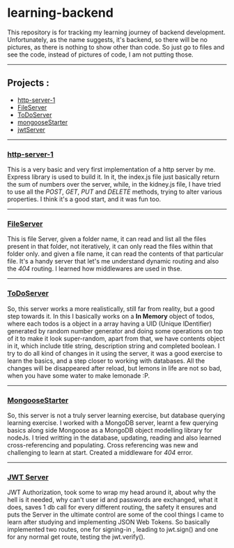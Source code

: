 # learning-backend
This repository is for tracking my learning journey of backend development. Unfortunately, as the name suggests, it's backend, so there will be no pictures, as there is nothing to show other than code. So just go to files and see the code, instead of pictures of code, I am not putting those.

---
## Projects :
- [http-server-1](#http-server-1)
- [FileServer](#fileserver)
- [ToDoServer](#todoserver)
- [mongooseStarter](#mongoosestarter)
- [jwtServer](#jwtserver)

---
### [http-server-1](https://github.com/Sandstorm831/learning-backend/tree/main/http-server-1)
This is a very basic and very first implementation of a http server by me. Express library is used to build it. In it, the index.js file just basically return the sum of numbers over the server, while, in the kidney.js file, I have tried to use all the *POST*, *GET*, *PUT* and *DELETE* methods, trying to alter various properties. I think it's a good start, and it was fun too.

---
### [FileServer](https://github.com/Sandstorm831/learning-backend/tree/main/fileServer)
This is file Server, given a folder name, it can read and list all the files present in that folder, not iteratively, it can only read the files within that folder only. and given a file name, it can read the contents of that particular file. It's a handy server that let's me understand dynamic routing and also the *404* routing. I learned how middlewares are used in thse.

---
### [ToDoServer](https://github.com/Sandstorm831/learning-backend/tree/main/ToDoServer)
So, this server works a more realistically, still far from reality, but a good step towards it. In this I basically works on a **In Memory** object of todos, where each todos is a object in a array having a UID (Unique IDentifier) generated by random number generator and doing some operations on top of it to make it look super-random, apart from that, we have contents object in it, which include title string, description string and completed boolean. I try to do all kind of changes in it using the server, it was a good exercise to learn the basics, and a step closer to working with databases. All the changes will be disappeared after reload, but lemons in life are not so bad, when you have some water to make lemonade :P. 

---
### [MongooseStarter](https://github.com/Sandstorm831/learning-backend/tree/main/mongooseStarter)
So, this server is not a truly server learning exercise, but database querying learning exercise. I worked with a MongoDB server, learnt a few querying basics along side Mongoose as a MongoDB object modelling library for nodeJs. I tried writting in the database, updating, reading and also learned cross-referencing and populating. Cross referencing was new and challenging to learn at start. Created a middleware for *404* error. 

---
### [JWT Server](https://github.com/Sandstorm831/learning-backend/tree/main/jwtServer)
JWT Authorization, took some to wrap my head around it, about why the hell is it needed, why can't user id and passwords are exchanged, what it does, saves 1 db call for every different routing, the safety it ensures and puts the Server in the ultimate control are some of the cool things I came to learn after studying and implementing JSON Web Tokens. So basically implemented two routes, one for signing-in , leading to jwt.sign() and one for any normal get route, testing the jwt.verify().
